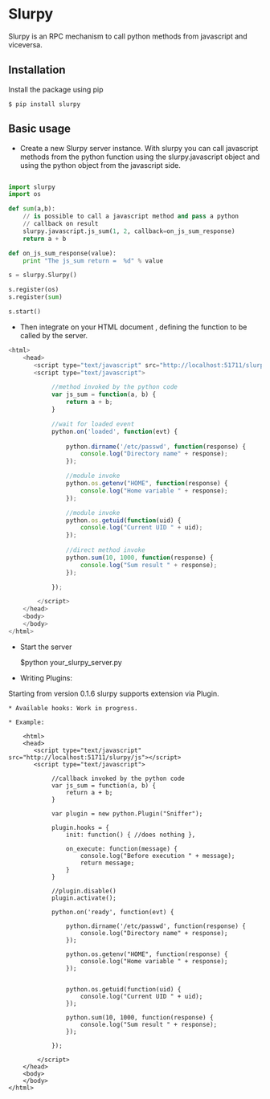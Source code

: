 Slurpy
======

Slurpy is an RPC mechanism to call python methods from javascript and viceversa.

Installation
------------

Install the package using pip

    $ pip install slurpy

Basic usage
-----------

* Create a new Slurpy server instance. 
 With slurpy you can call javascript methods from the python function
 using the slurpy.javascript object and using the python object from the
javascript side.

```python

import slurpy
import os

def sum(a,b):
    // is possible to call a javascript method and pass a python 
    // callback on result
    slurpy.javascript.js_sum(1, 2, callback=on_js_sum_response)
    return a + b

def on_js_sum_response(value):
    print "The js_sum return =  %d" % value

s = slurpy.Slurpy()

s.register(os)
s.register(sum)

s.start()
```

* Then integrate on your HTML document , defining the function to be called
by the server.
```javascript
<html>
    <head>
       <script type="text/javascript" src="http://localhost:51711/slurpy/js"></script>
       <script type="text/javascript">

            //method invoked by the python code
            var js_sum = function(a, b) {
                return a + b;
            }

            //wait for loaded event
            python.on('loaded', function(evt) {
                    
                python.dirname('/etc/passwd', function(response) {
                    console.log("Directory name" + response);
                });

                //module invoke
                python.os.getenv("HOME", function(response) {
                    console.log("Home variable " + response);
                });

                //module invoke
                python.os.getuid(function(uid) {
                    console.log("Current UID " + uid);
                });
        
                //direct method invoke
                python.sum(10, 1000, function(response) {
                    console.log("Sum result " + response);
                });

            });

        </script>
    </head>
    <body>
    </body>
</html>
```

* Start the server

     $python your_slurpy_server.py


* Writing Plugins:

Starting from version 0.1.6 slurpy supports extension via Plugin.

    * Available hooks: Work in progress.

    * Example:

```
    <html>
    <head>
       <script type="text/javascript" src="http://localhost:51711/slurpy/js"></script>
       <script type="text/javascript">

            //callback invoked by the python code
            var js_sum = function(a, b) {
                return a + b;
            }

            var plugin = new python.Plugin("Sniffer");
            
            plugin.hooks = {
                init: function() { //does nothing }, 

                on_execute: function(message) {
                    console.log("Before execution " + message);
                    return message;
                }   
            }

            //plugin.disable()
            plugin.activate();

            python.on('ready', function(evt) {

                python.dirname('/etc/passwd', function(response) {
                    console.log("Directory name" + response);
                });

                python.os.getenv("HOME", function(response) {
                    console.log("Home variable " + response);
                });

            
                python.os.getuid(function(uid) {
                    console.log("Current UID " + uid);
                });

                python.sum(10, 1000, function(response) {
                    console.log("Sum result " + response);
                });

            });

        </script>
    </head>
    <body>
    </body>
</html>


```
                        



